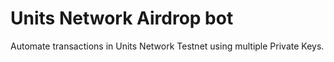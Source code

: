 # Units Network Airdrop bot
Automate transactions in Units Network Testnet using multiple Private Keys.
